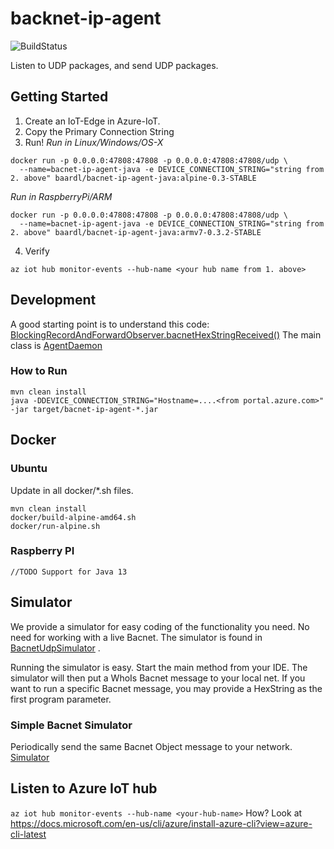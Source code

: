 # backnet-ip-agent
![BuildStatus](https://travis-ci.com/entraeiendom/bacnet-ip-agent.svg?branch=master)

Listen to UDP packages, and send UDP packages.

## Getting Started

1. Create an IoT-Edge in Azure-IoT.
2. Copy the Primary Connection String
3. Run!
*Run in Linux/Windows/OS-X*
```
docker run -p 0.0.0.0:47808:47808 -p 0.0.0.0:47808:47808/udp \
  --name=bacnet-ip-agent-java -e DEVICE_CONNECTION_STRING="string from 2. above" baardl/bacnet-ip-agent-java:alpine-0.3-STABLE
```
*Run in RaspberryPi/ARM*
```
docker run -p 0.0.0.0:47808:47808 -p 0.0.0.0:47808:47808/udp \
  --name=bacnet-ip-agent-java -e DEVICE_CONNECTION_STRING="string from 2. above" baardl/bacnet-ip-agent-java:armv7-0.3.2-STABLE
```
4. Verify
```
az iot hub monitor-events --hub-name <your hub name from 1. above>
```


## Development

A good starting point is to understand this code: [BlockingRecordAndForwardObserver.bacnetHexStringReceived()](./src/main/java/no/entra/bacnet/agent/observer/BlockingRecordAndForwardObserver.java)
The main class is [AgentDaemon](./src/main/java/no/entra/bacnet/agent/AgentDaemon.java)

### How to Run

```
mvn clean install
java -DDEVICE_CONNECTION_STRING="Hostname=....<from portal.azure.com>" -jar target/bacnet-ip-agent-*.jar 
```

## Docker

### Ubuntu

Update <your docker user> in all docker/*.sh files.

```
mvn clean install
docker/build-alpine-amd64.sh
docker/run-alpine.sh
```
### Raspberry PI


```
//TODO Support for Java 13
```
## Simulator

We provide a simulator for easy coding of the functionality you need. No need for working with a live Bacnet. 
The simulator is found in [BacnetUdpSimulator](https://github.com/entraeiendom/bacnet-ip-agent/blob/master/src/test/java/no/entra/bacnet/agent/simulators/BacnetUdpSimulator.java) .

Running the simulator is easy. Start the main method from your IDE. The simulator will then
put a WhoIs Bacnet message to your local net. 
If you want to run a specific Bacnet message, you may provide a HexString as the first program parameter.

### Simple Bacnet Simulator
Periodically send the same Bacnet Object message to your network.
[Simulator](https://github.com/entraeiendom/bacnet-client/blob/master/src/main/java/no/entra/bacnet/client/Simulator.java)

## Listen to Azure IoT hub

`az iot hub monitor-events --hub-name <your-hub-name>`
How? Look at https://docs.microsoft.com/en-us/cli/azure/install-azure-cli?view=azure-cli-latest